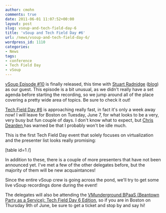```yaml
---
author: cmohn
comments: true
date: 2011-06-01 11:07:52+00:00
layout: post
slug: vsoup-and-tech-field-day-6
title: 'vSoup and Tech Field Day #6'
url: /news/vsoup-and-tech-field-day-6/
wordpress_id: 1110
categories:
- News
tags:
- conference
- Tech Field Day
- vSoup
---
```


[vSoup Episode #10](http://vsoup.net/2011/05/vsoup-raw-10/) is finally released, this time with [Stuart Radnidge](http://twitter.com/vinternals) ([blog](http://blog.vinternals.com/)) as our guest. This episode is a bit unusual, as we didn't really have a set agenda before starting the recording, so we jump around all of the place covering a pretty wide area of topics. Be sure to check it out!

[Tech Field Day #6](http://techfieldday.com/2011/tfd6/) is approaching really fast, in fact it's only a week away now! I will leave for Boston on Tuesday, June 7, for what looks to be a very, very busy but fun couple of days. I don't know what to expect, but [Chris Dearden ](https://twitter.com//ChrisDearden)has warned be that I probably won't be idle much.

This is the first Tech Field Day event that solely focuses on virtualization and the presenter list looks really promising:

[table id=1 /]

In addition to these, there is a couple of more presenters that have not been announced yet. I've met a few of the other delegates before, but the majority of them will be new acquaintances! 

Since the entire vSoup crew is going across the pond, we'll try to get some live vSoup recordings done during the event! 

The delegates will also be attending the [VMunderground BPaaS (Beantown Party as a Service): Tech Field Day 6 Edition](http://www.eventbrite.com/event/1716027685), so if  you are in Boston on Thursday 9th of June, be sure to get a ticket and stop by and say hi!





